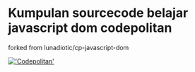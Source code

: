# Kumpulan sourcecode belajar javascript dom codepolitan

forked from lunadiotic/cp-javascript-dom

[!['Codepolitan'](https://dashboard.codepolitan.com/assets/img/codepolitan-logo-white.png "codepolitan")](https://dashboard.codepolitan.com/learn/courses/detail/belajar-javascript-dom)
